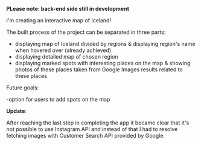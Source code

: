 **PLease note: back-end side still in development**

I'm creating an interactive map of Iceland!

The built process of the project can be separated in three parts:
- displaying map of Iceland divided by regions & displaying region's name when hovered over (already achieved)
- displaying detailed map of chosen region 
- displaying marked spots with interesting places on the map & showing photos of these places taken from Google Images results related to these places

Future goals:

-option for users to add spots on the map 

**Update**:

After reaching the last step in completing the app it became clear that it's not possible to use Instagram API and instead of that I had to resolve fetching images with Customer Search API provided by Google.
